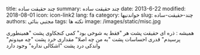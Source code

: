 title: چند حقیقت ساده
summary: چند حقیقت ساده
date: 2013-6-22
modified: 2018-08-01
icon:  icon-link2
lang: fa
category: خواندنیها
slug: چند-حقیقت-ساده
authors: مجتبی بنائی
tags: نکته ها
image: /images/static/misc.jpg

همیشه :    ذره ای حقیقت پشت هر "فقط یه شوخی بود"  کمی کنجکاوی پشت "همینطوری پرسیدم"  قدری احساسات پشت "به من چه اصلا"  مقداری خرد پشت "چه میدونم"  واندکی درد پشت "اشکالی نداره" وجود دارد